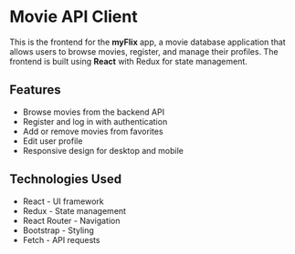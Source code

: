 # Movie API Client

This is the frontend for the **myFlix** app, a movie database application that allows users to browse movies, register, and manage their profiles. The frontend is built using **React** with Redux for state management.

## Features

- Browse movies from the backend API
- Register and log in with authentication
- Add or remove movies from favorites
- Edit user profile
- Responsive design for desktop and mobile

## Technologies Used

- React - UI framework
- Redux - State management
- React Router - Navigation
- Bootstrap - Styling
- Fetch - API requests

